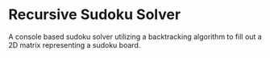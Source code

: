 # Recursive Sudoku Solver

A console based sudoku solver utilizing a backtracking algorithm
to fill out a 2D matrix representing a sudoku board.